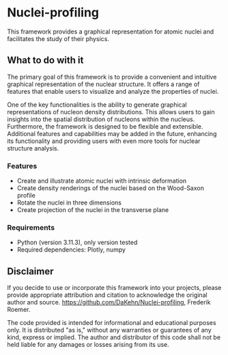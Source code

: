 # Nuclei-profiling
This framework provides a graphical representation for atomic nuclei and facilitates the study of their physics.

## What to do with it
The primary goal of this framework is to provide a convenient and intuitive graphical representation of the nuclear structure. It offers a range of features that enable users to visualize and analyze the properties of nuclei.

One of the key functionalities is the ability to generate graphical representations of nucleon density distributions. This allows users to gain insights into the spatial distribution of nucleons within the nucleus. Furthermore, the framework is designed to be flexible and extensible. Additional features and capabilities may be added in the future, enhancing its functionality and providing users with even more tools for nuclear structure analysis.

### Features

* Create and illustrate atomic nuclei with intrinsic deformation
* Create density renderings of the nuclei based on the Wood-Saxon profile
* Rotate the nuclei in three dimensions
* Create projection of the nuclei in the transverse plane


### Requirements

* Python (version 3.11.3), only version tested 
* Required dependencies: Plotly, numpy


## Disclaimer

If you decide to use or incorporate this framework into your projects, please provide appropriate attribution and citation to acknowledge the original author and source. https://github.com/DaKehn/Nuclei-profiling, Frederik Roemer.

The code provided is intended for informational and educational purposes only. It is distributed "as is," without any warranties or guarantees of any kind, express or implied. The author and distributor of this code shall not be held liable for any damages or losses arising from its use.

